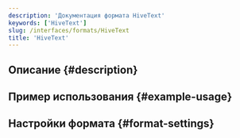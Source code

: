 ```yaml
---
description: 'Документация формата HiveText'
keywords: ['HiveText']
slug: /interfaces/formats/HiveText
title: 'HiveText'
---
```


## Описание {#description}

## Пример использования {#example-usage}

## Настройки формата {#format-settings}
